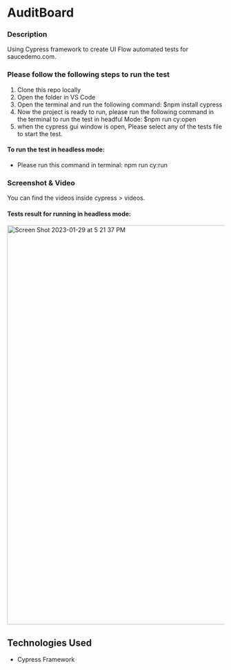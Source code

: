 # AuditBoard

### Description
Using Cypress framework to create UI Flow automated tests for saucedemo.com.


### Please follow the following steps to run the test 
1. Clone this repo locally
2. Open the folder in VS Code
3. Open the terminal and run the following command: $npm install cypress
4. Now the project is ready to run, please run the following command in the terminal to run the test in headful Mode: $npm run cy:open
5. when the cypress gui window is open, Please select any of the tests file to start the test.


#### To run the test in headless mode:
- Please run this command in terminal: npm run cy:run

### Screenshot & Video
You can find the videos inside cypress > videos.

#### Tests result for running in headless mode:
<img width="924" alt="Screen Shot 2023-01-29 at 5 21 37 PM" src="https://user-images.githubusercontent.com/65691982/215569286-9366229d-bbc4-4bce-aa06-f12663d1001e.png">



## Technologies Used
- Cypress Framework
